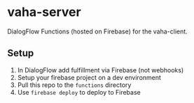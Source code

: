 # vaha-server
DialogFlow Functions (hosted on Firebase) for the vaha-client.

## Setup
1) In DialogFlow add fulfillment via Firebase (not webhooks)
2) Setup your firebase project on a dev environment
3) Pull this repo to the `functions` directory
5) Use `firebase deploy` to deploy to Firebase
